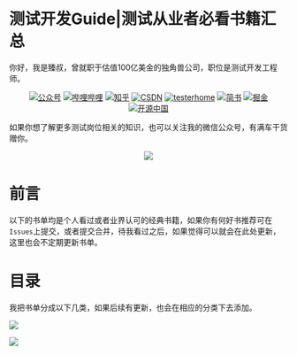 # 测试开发Guide|测试从业者必看书籍汇总
你好，我是臻叔，曾就职于估值100亿美金的独角兽公司，职位是测试开发工程师。 

<p align="center">
  <a href="#测试开发Guide"><img src="https://img.shields.io/badge/公众号-测试开发Guide-brightgreen" alt="公众号"></a>
  <a href="https://space.bilibili.com/382166537"><img src="https://img.shields.io/badge/bilibili-B站-ff69b4" alt="哔哩哔哩"></a>
  <a href="https://www.zhihu.com/people/nethuangdz"><img src="https://img.shields.io/badge/zhihu-知乎-informational" alt="知乎"></a>
  <a href="https://me.csdn.net/dzreal93"><img src="https://img.shields.io/badge/csdn-CSDN-red.svg" alt="CSDN"></a>
  <a href="https://testerhome.com/GitDzreal93"><img src="https://img.shields.io/badge/testerhome-testerhome-blue" alt="testerhome"></a>
  <a href="https://www.jianshu.com/u/ec56cfd67d3c"><img src="https://img.shields.io/badge/jianshu-简书-critical" alt="简书"></a>
  <a href="https://juejin.im/user/5921aec3da2f60005d533584"><img src="https://img.shields.io/badge/juejin-掘金-blue" alt="掘金"></a>
  <a href="https://my.oschina.net/u/3312441"><img src="https://img.shields.io/badge/OSChina-开源中国-green" alt="开源中国"></a>
</p>

如果你想了解更多测试岗位相关的知识，也可以关注我的微信公众号，有满车干货赠你。

<p align="center">
<img src="http://tva1.sinaimg.cn/large/006F2AR3gy1gdpuoikhq7j32060jsdl8.jpg"width="" style="margin: 0 auto;"/>  
</p>

# 前言

以下的书单均是个人看过或者业界认可的经典书籍，如果你有何好书推荐可在`Issues`上提交，或者提交合并，待我看过之后，如果觉得可以就会在此处更新，这里也会不定期更新书单。



# 目录

我把书单分成以下几类，如果后续有更新，也会在相应的分类下去添加。

![](http://tva1.sinaimg.cn/large/006F2AR3gy1gdpwa5vpklj319016gdk2.jpg)

![](http://tva1.sinaimg.cn/large/006F2AR3gy1gdpx77xy3wj31rzcn4npg.jpg)